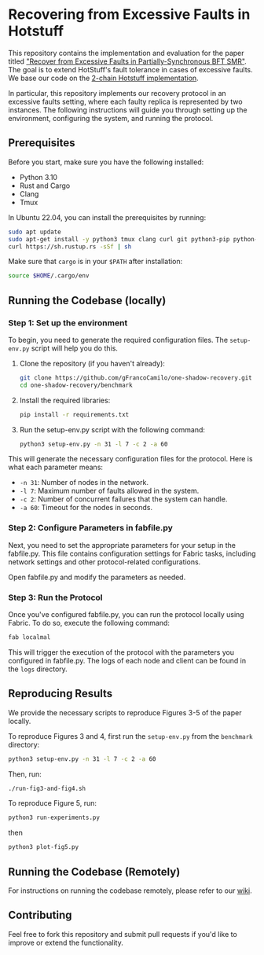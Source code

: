 # Recovering from Excessive Faults in Hotstuff


This repository contains the implementation and evaluation for the paper titled ["Recover from Excessive Faults in Partially-Synchronous BFT SMR"](https://eprint.iacr.org/2025/083). The goal is to extend HotStuff's fault tolerance in cases of excessive faults. We base our code on the [2-chain Hotstuff implementation](https://github.com/asonnino/hotstuff). 

In particular, this repository implements our recovery protocol in an excessive faults setting, where each faulty replica is represented by two instances. The following instructions will guide you through setting up the environment, configuring the system, and running the protocol.

## Prerequisites

Before you start, make sure you have the following installed:

- Python 3.10
- Rust and Cargo
- Clang
- Tmux

In Ubuntu 22.04, you can install the prerequisites by running:

```bash
sudo apt update
sudo apt-get install -y python3 tmux clang curl git python3-pip python-is-python3
curl https://sh.rustup.rs -sSf | sh
```

Make sure that `cargo` is in your `$PATH` after installation:

```bash
source $HOME/.cargo/env
```

## Running the Codebase (locally)

### Step 1: Set up the environment

To begin, you need to generate the required configuration files. The `setup-env.py` script will help you do this.

1. Clone the repository (if you haven't already):

    ```bash
    git clone https://github.com/gFrancoCamilo/one-shadow-recovery.git
    cd one-shadow-recovery/benchmark
    ```

2. Install the required libraries:

    ```bash
    pip install -r requirements.txt
    ```

3. Run the setup-env.py script with the following command:

    ```bash
    python3 setup-env.py -n 31 -l 7 -c 2 -a 60
    ```
This will generate the necessary configuration files for the protocol. Here is what each parameter means:

- `-n 31`: Number of nodes in the network.
- `-l 7`: Maximum number of faults allowed in the system.
- `-c 2`: Number of concurrent failures that the system can handle.
- `-a 60`: Timeout for the nodes in seconds.

### Step 2: Configure Parameters in fabfile.py

Next, you need to set the appropriate parameters for your setup in the fabfile.py. This file contains configuration settings for Fabric tasks, including network settings and other protocol-related configurations.

Open fabfile.py and modify the parameters as needed.

### Step 3: Run the Protocol
Once you've configured fabfile.py, you can run the protocol locally using Fabric. To do so, execute the following command:

```bash
fab localmal
```

This will trigger the execution of the protocol with the parameters you configured in fabfile.py. The logs of each node and client can be found in the `logs` directory.

## Reproducing Results

We provide the necessary scripts to reproduce Figures 3-5 of the paper locally.

To reproduce Figures 3 and 4, first run the `setup-env.py` from the `benchmark` directory:
```bash
python3 setup-env.py -n 31 -l 7 -c 2 -a 60
```

Then, run:
```bash
./run-fig3-and-fig4.sh
```

To reproduce Figure 5, run:

```bash
python3 run-experiments.py
```

then

```bash
python3 plot-fig5.py
```

## Running the Codebase (Remotely)

For instructions on running the codebase remotely, please refer to our [wiki](https://github.com/gFrancoCamilo/one-shadow-recovery/wiki).

## Contributing
Feel free to fork this repository and submit pull requests if you'd like to improve or extend the functionality. 
